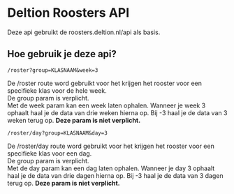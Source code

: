 # Deltion Roosters API
Deze api gebruikt de roosters.deltion.nl/api als basis.

## Hoe gebruik je deze api?
```
/roster?group=KLASNAAM&week=3
```
De /roster route word gebruikt voor het krijgen het rooster voor een specifieke klas voor de hele week.<br>
De group param is verplicht.<br>
Met de week param kan een week laten ophalen. Wanneer je week 3 ophaalt haal je de data van drie weken hierna op. Bij -3 haal je de data van 3 weken terug op. **Deze param is niet verplicht.**
```
/roster/day?group=KLASNAAM&day=3
```
De /roster/day route word gebruikt voor het krijgen het rooster voor een specifieke klas voor een dag.<br>
De group param is verplicht.<br>
Met de day param kan een dag laten ophalen. Wanneer je day 3 ophaalt haal je de data van drie dagen hierna op. Bij -3 haal je de data van 3 dagen terug op. **Deze param is niet verplicht.**
